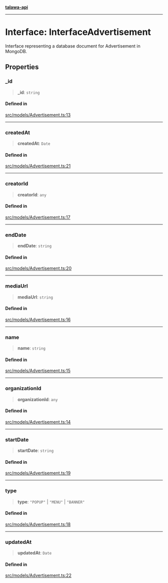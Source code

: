 [**talawa-api**](../../../README.md)

***

# Interface: InterfaceAdvertisement

Interface representing a database document for Advertisement in MongoDB.

## Properties

### \_id

> **\_id**: `string`

#### Defined in

[src/models/Advertisement.ts:13](https://github.com/Suyash878/talawa-api/blob/f376d03c37e9acd046e7cc983947432c95f74442/src/models/Advertisement.ts#L13)

***

### createdAt

> **createdAt**: `Date`

#### Defined in

[src/models/Advertisement.ts:21](https://github.com/Suyash878/talawa-api/blob/f376d03c37e9acd046e7cc983947432c95f74442/src/models/Advertisement.ts#L21)

***

### creatorId

> **creatorId**: `any`

#### Defined in

[src/models/Advertisement.ts:17](https://github.com/Suyash878/talawa-api/blob/f376d03c37e9acd046e7cc983947432c95f74442/src/models/Advertisement.ts#L17)

***

### endDate

> **endDate**: `string`

#### Defined in

[src/models/Advertisement.ts:20](https://github.com/Suyash878/talawa-api/blob/f376d03c37e9acd046e7cc983947432c95f74442/src/models/Advertisement.ts#L20)

***

### mediaUrl

> **mediaUrl**: `string`

#### Defined in

[src/models/Advertisement.ts:16](https://github.com/Suyash878/talawa-api/blob/f376d03c37e9acd046e7cc983947432c95f74442/src/models/Advertisement.ts#L16)

***

### name

> **name**: `string`

#### Defined in

[src/models/Advertisement.ts:15](https://github.com/Suyash878/talawa-api/blob/f376d03c37e9acd046e7cc983947432c95f74442/src/models/Advertisement.ts#L15)

***

### organizationId

> **organizationId**: `any`

#### Defined in

[src/models/Advertisement.ts:14](https://github.com/Suyash878/talawa-api/blob/f376d03c37e9acd046e7cc983947432c95f74442/src/models/Advertisement.ts#L14)

***

### startDate

> **startDate**: `string`

#### Defined in

[src/models/Advertisement.ts:19](https://github.com/Suyash878/talawa-api/blob/f376d03c37e9acd046e7cc983947432c95f74442/src/models/Advertisement.ts#L19)

***

### type

> **type**: `"POPUP"` \| `"MENU"` \| `"BANNER"`

#### Defined in

[src/models/Advertisement.ts:18](https://github.com/Suyash878/talawa-api/blob/f376d03c37e9acd046e7cc983947432c95f74442/src/models/Advertisement.ts#L18)

***

### updatedAt

> **updatedAt**: `Date`

#### Defined in

[src/models/Advertisement.ts:22](https://github.com/Suyash878/talawa-api/blob/f376d03c37e9acd046e7cc983947432c95f74442/src/models/Advertisement.ts#L22)
